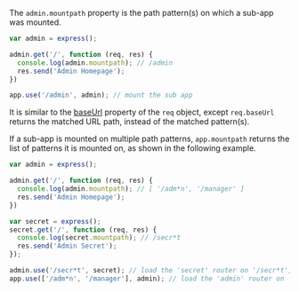 The `admin.mountpath` property is the path pattern(s) on which a sub-app was mounted.

```js
var admin = express();

admin.get('/', function (req, res) {
  console.log(admin.mountpath); // /admin
  res.send('Admin Homepage');
})

app.use('/admin', admin); // mount the sub app
```

It is similar to the [baseUrl](#req.baseUrl) property of the `req` object, except `req.baseUrl` returns the matched URL path, instead of the matched pattern(s).

If a sub-app is mounted on multiple path patterns, `app.mountpath` returns the list of patterns it is mounted on, as shown in the following example. 

```js
var admin = express();

admin.get('/', function (req, res) {
  console.log(admin.mountpath); // [ '/adm*n', '/manager' ]
  res.send('Admin Homepage');
})

var secret = express();
secret.get('/', function (req, res) {
  console.log(secret.mountpath); // /secr*t
  res.send('Admin Secret');
});

admin.use('/secr*t', secret); // load the 'secret' router on '/secr*t', on the 'admin' sub app
app.use(['/adm*n', '/manager'], admin); // load the 'admin' router on '/adm*n' and '/manager', on the parent app
```
